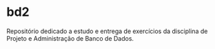 # bd2
Repositório dedicado a estudo e entrega de exercícios da disciplina de Projeto e Administração de Banco de Dados.
